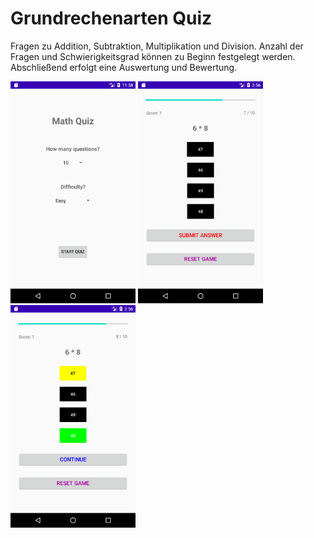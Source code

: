 # Grundrechenarten Quiz

Fragen zu Addition, Subtraktion, Multiplikation und Division. Anzahl der Fragen und Schwierigkeitsgrad können zu Beginn festgelegt werden. Abschließend erfolgt eine Auswertung und Bewertung. 

<img src="./images/screenshot0.png" alt="screenshot" width="200" />
<img src="./images/screenshot1.png" alt="screenshot1" width="200" />
<img src="./images/screenshot2.png" alt="screenshot2" width="200" />
